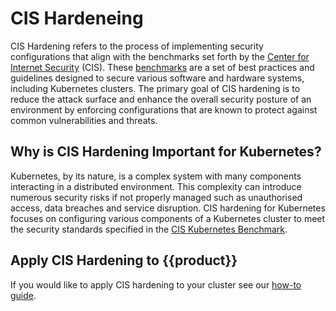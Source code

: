 # CIS Hardeneing 

CIS Hardening refers to the process of implementing security configurations that
align with the benchmarks set forth by the [Center for Internet Security] (CIS).
These [benchmarks] are a set of best practices and guidelines designed to secure
various software and hardware systems, including Kubernetes clusters. The 
primary goal of CIS hardening is to reduce the attack surface and enhance the 
overall security posture of an environment by enforcing configurations that are
known to protect against common vulnerabilities and threats.

## Why is CIS Hardening Important for Kubernetes?

Kubernetes, by its nature, is a complex system with many components interacting 
in a distributed environment. This complexity can introduce numerous security 
risks if not properly managed such as unauthorised access, data breaches and 
service disruption. CIS hardening for Kubernetes focuses on configuring various
components of a Kubernetes cluster to meet the security standards specified in 
the [CIS Kubernetes Benchmark].

## Apply CIS Hardening to {{product}}

If you would like to apply CIS hardening to your cluster see our [how-to guide].

<!-- LINKS -->
[benchmarks]: https://www.cisecurity.org/cis-benchmarks 
[Center for Internet Security]: https://www.cisecurity.org/ 
[CIS Kubernetes Benchmark]: https://www.cisecurity.org/benchmark/kubernetes
[how-to guide]: ../howto/cis-hardening.md